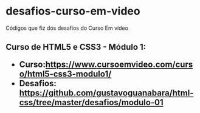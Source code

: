 # desafios-curso-em-video
Códigos que fiz dos desafios do Curso Em vídeo

<h2>Curso de HTML5 e CSS3 - Módulo 1:</h2:> 
<ul>
  <li>Curso:<a href= "https://www.cursoemvideo.com/curso/html5-css3-modulo1/">https://www.cursoemvideo.com/curso/html5-css3-modulo1/</a></li>
  <li>Desafios: <a href="https://github.com/gustavoguanabara/html-css/tree/master/desafios/modulo-01">https://github.com/gustavoguanabara/html-css/tree/master/desafios/modulo-01</a></li>
</ul>
